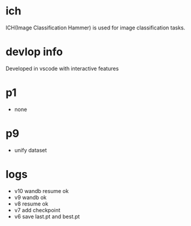 # ich
ICH(Image Classification Hammer) is used for image classification tasks. 

# devlop info
Developed in vscode with interactive features


# p1
- none 

# p9
- unify dataset


# logs
- v10 wandb resume ok
- v9 wandb ok
- v8 resume ok
- v7 add checkpoint 
- v6 save last.pt and best.pt


 